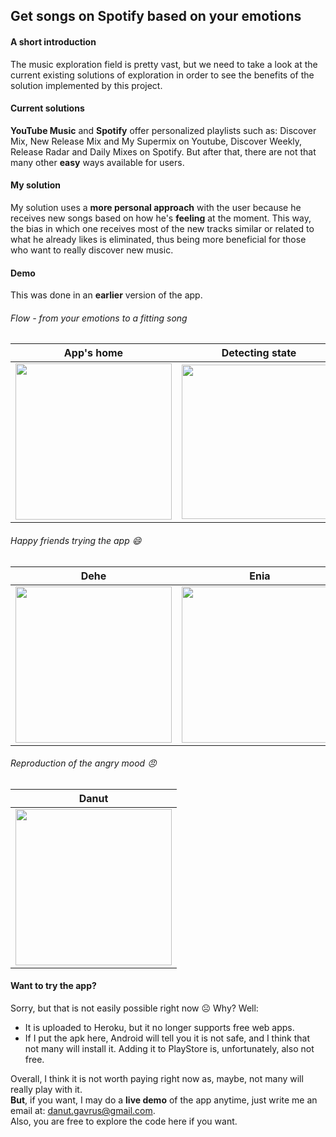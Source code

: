 ## Get songs on Spotify based on your emotions 
#### A short introduction
The music exploration field is pretty vast, but we need to take a look at the current existing solutions of exploration in order to see the benefits of the solution implemented by this project.
#### Current solutions
__YouTube Music__ and __Spotify__ offer personalized playlists such as: Discover Mix, New Release Mix and My Supermix on Youtube, Discover Weekly, Release Radar and Daily Mixes on Spotify. But after that, there are not that many other __easy__ ways available for users.
#### My solution
My solution uses a __more personal approach__ with the user because he receives new songs based on how he's __feeling__ at the moment. This way, the bias in which one receives most of the new tracks similar or related to what he already likes is eliminated, thus being more beneficial for those who want to really discover new music.
#### Demo
This was done in an __earlier__ version of the app.
###### Flow - from your emotions to a fitting song
| App's home  | Detecting state | Detection results | Link to a Spotify song |
| ------------- | ------------- | ------------- | ------------- |
| <img src="https://user-images.githubusercontent.com/56603839/226365933-202eabe3-ad45-42cc-a7b6-9fbf1c99e57c.png" width="250">  | <img src="https://user-images.githubusercontent.com/56603839/226366091-7ec10dec-c5a9-4628-b98d-9a8d59b1f80d.png" width="247">  | <img src="https://user-images.githubusercontent.com/56603839/226366155-c14b9295-f3b8-420c-83e7-d185af9d65b9.png" width="247"> | <img src="https://user-images.githubusercontent.com/56603839/226366199-9da0ca7b-a2d1-4dea-96e8-84fc645e55ab.png" width="250">
###### Happy friends trying the app 😄
| Dehe  | Enia | Arthur |
| ------------- | ------------- | ------------- |
| <img src="https://user-images.githubusercontent.com/56603839/226366522-4eb776d7-7462-4fea-b37f-eb35fae3e012.png" width="250">  | <img src="https://user-images.githubusercontent.com/56603839/226366569-f3f005fc-b052-41b3-bcec-1c3c2db97881.png" width="250">  | <img src="https://user-images.githubusercontent.com/56603839/226366606-e0123602-a51e-474e-ba3e-0a179d55ca81.png" width="250">
###### Reproduction of the angry mood 😠
| Danut |
| ------------- 
| <img src="https://user-images.githubusercontent.com/56603839/226366858-1bc26a5b-eea0-4b2a-8cd9-8bb3cde5d46c.png" width="250">  |
#### Want to try the app?
Sorry, but that is not easily possible right now ☹️ Why? Well:
- It is uploaded to Heroku, but it no longer supports free web apps.
- If I put the apk here, Android will tell you it is not safe, and I think that not many will install it. Adding it to PlayStore is, unfortunately, also not free.
  
Overall, I think it is not worth paying right now as, maybe, not many will really play with it.  
__But__, if you want, I may do a __live demo__ of the app anytime, just write me an email at: danut.gavrus@gmail.com.  
Also, you are free to explore the code here if you want.
